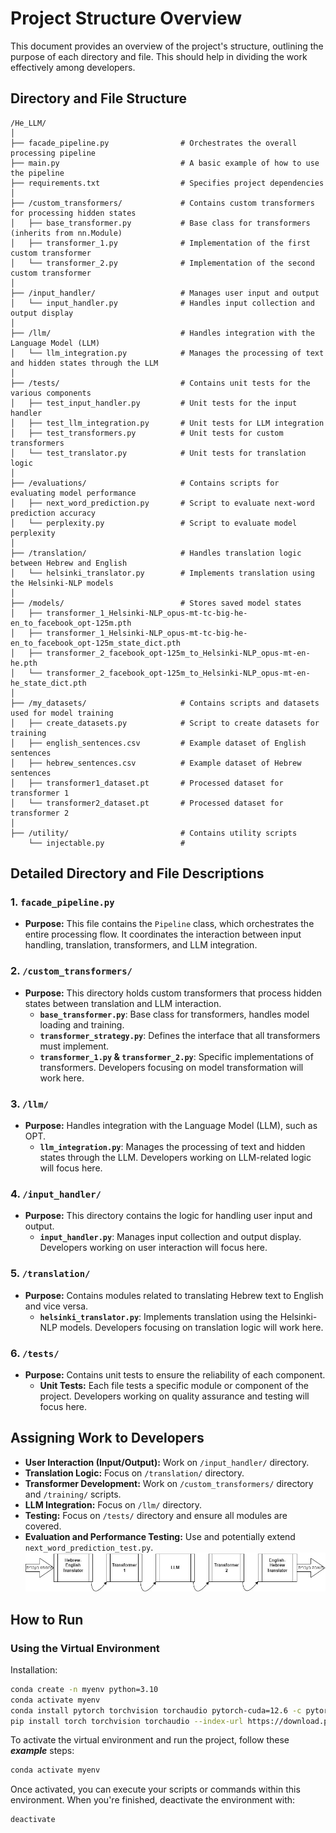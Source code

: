 # Project Structure Overview

This document provides an overview of the project's structure, outlining the purpose of each directory and file. This should help in dividing the work effectively among developers.

## Directory and File Structure

```
/He_LLM/
│
├── facade_pipeline.py                # Orchestrates the overall processing pipeline
├── main.py                           # A basic example of how to use the pipeline
├── requirements.txt                  # Specifies project dependencies
│
├── /custom_transformers/             # Contains custom transformers for processing hidden states
│   ├── base_transformer.py           # Base class for transformers (inherits from nn.Module)
│   ├── transformer_1.py              # Implementation of the first custom transformer
│   └── transformer_2.py              # Implementation of the second custom transformer
│
├── /input_handler/                   # Manages user input and output
│   └── input_handler.py              # Handles input collection and output display
│
├── /llm/                             # Handles integration with the Language Model (LLM)
│   └── llm_integration.py            # Manages the processing of text and hidden states through the LLM
│
├── /tests/                           # Contains unit tests for the various components
│   ├── test_input_handler.py         # Unit tests for the input handler
│   ├── test_llm_integration.py       # Unit tests for LLM integration
│   ├── test_transformers.py          # Unit tests for custom transformers
│   └── test_translator.py            # Unit tests for translation logic
│
├── /evaluations/                     # Contains scripts for evaluating model performance
│   ├── next_word_prediction.py       # Script to evaluate next-word prediction accuracy
│   └── perplexity.py                 # Script to evaluate model perplexity
│
├── /translation/                     # Handles translation logic between Hebrew and English
│   └── helsinki_translator.py        # Implements translation using the Helsinki-NLP models
│
├── /models/                          # Stores saved model states
│   ├── transformer_1_Helsinki-NLP_opus-mt-tc-big-he-en_to_facebook_opt-125m.pth
│   ├── transformer_1_Helsinki-NLP_opus-mt-tc-big-he-en_to_facebook_opt-125m_state_dict.pth
│   ├── transformer_2_facebook_opt-125m_to_Helsinki-NLP_opus-mt-en-he.pth
│   └── transformer_2_facebook_opt-125m_to_Helsinki-NLP_opus-mt-en-he_state_dict.pth
│
├── /my_datasets/                     # Contains scripts and datasets used for model training
│   ├── create_datasets.py            # Script to create datasets for training
│   ├── english_sentences.csv         # Example dataset of English sentences
│   ├── hebrew_sentences.csv          # Example dataset of Hebrew sentences
│   ├── transformer1_dataset.pt       # Processed dataset for transformer 1
│   └── transformer2_dataset.pt       # Processed dataset for transformer 2
│
├── /utility/                         # Contains utility scripts
    └── injectable.py                 # 
```

## Detailed Directory and File Descriptions

### **1. `facade_pipeline.py`**
- **Purpose:** This file contains the `Pipeline` class, which orchestrates the entire processing flow. It coordinates the interaction between input handling, translation, transformers, and LLM integration.

### **2. `/custom_transformers/`**
- **Purpose:** This directory holds custom transformers that process hidden states between translation and LLM interaction.
  - **`base_transformer.py`**: Base class for transformers, handles model loading and training.
  - **`transformer_strategy.py`**: Defines the interface that all transformers must implement.
  - **`transformer_1.py` & `transformer_2.py`**: Specific implementations of transformers. Developers focusing on model transformation will work here.

### **3. `/llm/`**
- **Purpose:** Handles integration with the Language Model (LLM), such as OPT.
  - **`llm_integration.py`**: Manages the processing of text and hidden states through the LLM. Developers working on LLM-related logic will focus here.

### **4. `/input_handler/`**
- **Purpose:** This directory contains the logic for handling user input and output.
  - **`input_handler.py`**: Manages input collection and output display. Developers working on user interaction will focus here.

### **5. `/translation/`**
- **Purpose:** Contains modules related to translating Hebrew text to English and vice versa.
  - **`helsinki_translator.py`**: Implements translation using the Helsinki-NLP models. Developers focusing on translation logic will work here.

### **6. `/tests/`**
- **Purpose:** Contains unit tests to ensure the reliability of each component.
  - **Unit Tests:** Each file tests a specific module or component of the project. Developers working on quality assurance and testing will focus here.

## Assigning Work to Developers

- **User Interaction (Input/Output):** Work on `/input_handler/` directory.
- **Translation Logic:** Focus on `/translation/` directory.
- **Transformer Development:** Work on `/custom_transformers/` directory and `/training/` scripts.
- **LLM Integration:** Focus on `/llm/` directory.
- **Testing:** Focus on `/tests/` directory and ensure all modules are covered.
- **Evaluation and Performance Testing:** Use and potentially extend `next_word_prediction_test.py`.
![](images/He_LLM.jpg)



## How to Run

### Using the Virtual Environment

Installation:

```bash
conda create -n myenv python=3.10
conda activate myenv
conda install pytorch torchvision torchaudio pytorch-cuda=12.6 -c pytorch -c nvidia
pip install torch torchvision torchaudio --index-url https://download.pytorch.org/whl/cu118
```


To activate the virtual environment and run the project, follow these ***example*** steps:

```bash
conda activate myenv
```

Once activated, you can execute your scripts or commands within this environment. When you're finished, deactivate the environment with:

```bash
deactivate
```
